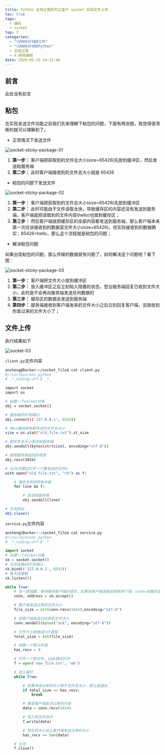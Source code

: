 ```yaml
---
title: Python 全栈之路系列之基于 socket 实现文件上传
toc: true
tags:
  - 编码
  - socket
top: 3
categories:
  - "\U0001F4BB工作"
  - "\U0001F40DPython"
  - 全栈之路
  - 4-网络编程
date: 2020-05-23 18:21:46
---
```


## 前言

此处没有前言

## 粘包

在实现发送文件功能之前我们先来理解下粘包的问题，下面有两张图，我觉得很清晰的就可以理解到了。

- 正常情况下发送文件

![socket-sticky-package-01](https://ansheng.me/wp-content/uploads/2016/12/1483021785.png)

1. **第一步：** 客户端把获取到的文件总大小(size=65426)先放到缓冲区，然后发送给服务端
2. **第二步：** 此时客户端接收到的文件总大小就是 65426

- 粘包的问题下发送文件

![socket-sticky-package-02](https://ansheng.me/wp-content/uploads/2016/12/1483021810.png)

1. **第一步：** 客户端把获取到的文件总大小(size=65426)先放到缓冲区
2. **第二步：** 此时可能由于文件读取太快，导致缓存区的内容还没有发送到服务端，客户端就把读取到的文件内容(hello)也放到缓存区；
3. **第三步：** 然后客户端就把缓存区的全部内容都发送到服务端，那么客户端本来第一次应该接收到的数据室文件大小(size=65426)，但实际接收到的数据确实：65426+hello，那么这个流程就是粘包的问题；

- 解决粘包问题

如果出现粘包的问题，那么传输的数据就有问题了，如何解决这个问题呢？看下图：

![socket-sticky-package-03](https://ansheng.me/wp-content/uploads/2016/12/1483021831.png)

1. **第一步：** 客户端把文件大小放到缓冲区
2. **第二步：** 放入缓冲区之后立刻陷入阻塞的状态，登台服务端回复已收到文件大小，此时是不会再向服务端发送任何数据的
3. **第三步：** 缓存区的数据会发送到服务端
4. **第四步：** 服务端接收到客户端发来的文件大小之后立刻回复客户端，说我收到你发过来的文件大小了；

## 文件上传

执行结果如下

![socket-03](https://ansheng.me/wp-content/uploads/2016/12/1483021854.png)

`client.py`文件内容

```bash
ansheng@Darker:~/socket_file$ cat client.py
#!/usr/bin/env python
# _*_coding:utf-8 _*_

import socket
import os

# 创建一个socket对象
obj = socket.socket()

# 服务端的IP和端口
obj.connect(('127.0.0.1', 6542))

# 用os模块获取要传送的文件总大小
size = os.stat("old_file.txt").st_size

# 把文件总大小发送给服务端
obj.sendall(bytes(str(size), encoding="utf-8"))

# 接受服务端返回的信息
obj.recv(1024)

# 以rb的模式打开一个要发送的文件d
with open("old_file.txt", "rb") as f:

    # 循环文件的所有内容
    for line in f:

        # 发送给服务端
        obj.sendall(line)

# 关闭退出
obj.close()
```

`service.py`文件内容

```Python
ansheng@Darker:~/socket_file$ cat service.py
#!/usr/bin/env python
# _*_coding:utf-8 _*_

import socket
# 创建一个socket对象
sk = socket.socket()
# 允许连接的IP和端口
sk.bind(('127.0.0.1', 6542))
# 最大连接数
sk.listen(5)

while True:
    # 会一直阻塞，等待接收客户端的请求，如果有客户端连接会获取两个值，conn=创建的连接，address=客户端的IP和端口
    conn, address = sk.accept()

    # 客户端发送过来的文件大小
    file_size = str(conn.recv(1024),encoding="utf-8")

    # 给客户端发送已经收到文件大小
    conn.sendall(bytes("ack", encoding="utf-8"))

    # 文件大小转换成int类型
    total_size = int(file_size)

    # 创建一个默认的值
    has_recv = 0

    # 打开一个新文件，以wb模式打开
    f = open('new_file.txt', 'wb')

    # 进入循环
    while True:

        # 如果传送过来的大小等于文件总大小，那么就退出
        if total_size == has_recv:
            break

        # 接受客户端发送过来的内容
        data = conn.recv(1024)

        # 写入到文件当中
        f.write(data)

        # 现在的大小加上客户端发送过来的大小
        has_recv += len(data)

    # 关闭
    f.close()
```